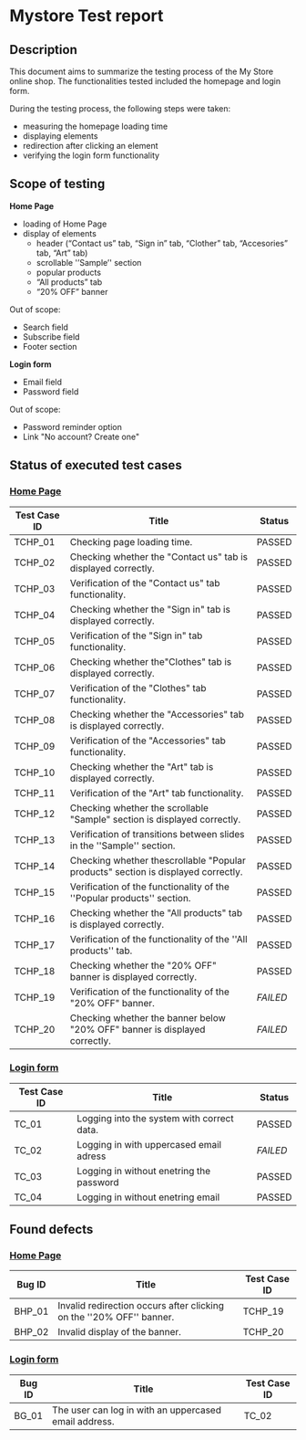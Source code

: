 # Mystore Test report #

## Description ##

This document aims to summarize the testing process of the My Store online shop. The functionalities tested included the homepage and login form.

During the testing process, the following steps were taken:

* measuring the homepage loading time
* displaying elements
* redirection after clicking an element
* verifying the login form functionality

## Scope of testing ##

**Home Page**

* loading of Home Page
* display of elements 
    * header (“Contact us” tab, “Sign in” tab,  “Clother” tab, “Accesories” tab, “Art” tab)
    * scrollable '’Sample’' section
    * popular products
    * “All products” tab
    * “20% OFF” banner
    
Out of scope: 

* Search field
* Subscribe field
* Footer section 

**Login form**

* Email field
* Password field

Out of scope: 

* Password reminder option
* Link "No account? Create one"

## Status of executed test cases ##

### [Home Page](https://docs.google.com/spreadsheets/d/1nZ-CHZ4sz6valX4jpRVIxZrFKTFwKDEd/edit?usp=share_link&ouid=113544491954800210650&rtpof=true&sd=true) ###

|Test Case ID | Title | Status |
|-------------|-------|--------|
| TCHP_01 | Checking page loading time. | PASSED |
| TCHP_02 | Checking whether the "Contact us" tab is displayed correctly. | PASSED |
| TCHP_03 | Verification of the "Contact us" tab functionality. | PASSED |
| TCHP_04 | Checking whether the "Sign in" tab is displayed correctly. | PASSED |
| TCHP_05 | Verification of the "Sign in" tab functionality. | PASSED |
| TCHP_06 | Checking whether the"Clothes" tab is displayed correctly. | PASSED |
| TCHP_07 | Verification of the "Clothes" tab functionality.  | PASSED |
| TCHP_08 | Checking whether the "Accessories" tab is displayed correctly. | PASSED |
| TCHP_09 | Verification of the "Accessories" tab functionality. | PASSED |
| TCHP_10 | Checking whether the "Art" tab is displayed correctly. | PASSED |
| TCHP_11 | Verification of the "Art" tab functionality. | PASSED |
| TCHP_12 | Checking whether the scrollable "Sample" section is displayed correctly. | PASSED |
| TCHP_13 | Verification of transitions between slides in the ''Sample'' section. | PASSED | 
| TCHP_14 | Checking whether thescrollable "Popular products" section is displayed correctly. | PASSED |
| TCHP_15 | Verification of the functionality of the ''Popular products'' section. | PASSED |
| TCHP_16 | Checking whether the "All products" tab is displayed correctly. | PASSED |
| TCHP_17 | Verification of the functionality of the ''All products'' tab. | PASSED |
| TCHP_18 | Checking whether the "20% OFF" banner is displayed correctly. | PASSED |
| TCHP_19 | Verification of the functionality of the "20% OFF" banner. | *FAILED* |
| TCHP_20 | Checking whether the banner below "20% OFF" banner is displayed correctly. | *FAILED* |

### [Login form](https://docs.google.com/spreadsheets/d/1vvubcpjH1CiT6OlnX5spgvGdlOpAvIqg/edit?usp=share_link&ouid=113544491954800210650&rtpof=true&sd=true) ###

|Test Case ID | Title | Status |
|-------------|-------|--------|
| TC_01 | Logging into the system with correct data. | PASSED |
| TC_02 | Logging in with uppercased email adress | *FAILED* |
| TC_03 | Logging in without enetring the password | PASSED | 
| TC_04 | Logging in without enetring email | PASSED | 


## Found defects ##

### [Home Page](https://docs.google.com/spreadsheets/d/1dxX7R4ipY9mIE5z-q26IMNZGVHAXWT6Gm2XQ4ECN4bw/edit?usp=share_link) ###

| Bug ID | Title | Test Case ID | 
|--------|-------|--------------|
| BHP_01 | Invalid redirection occurs after clicking on the ''20% OFF'' banner. | TCHP_19 |
| BHP_02 | Invalid display of the banner. | TCHP_20 | 

### [Login form](https://docs.google.com/spreadsheets/d/1mKYzLjqNgIXlfuLtrdpML1oML176PoANYb0aZdFahBM/edit?usp=share_link) ###

| Bug ID | Title | Test Case ID | 
|--------|-------|--------------|
| BG_01 | The user can log in with an uppercased email address. | TC_02 |






 



















